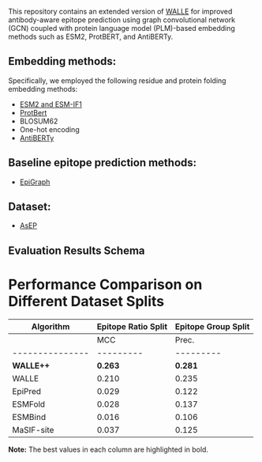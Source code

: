 
This repository contains an extended version of [WALLE](https://github.com/biochunan/AsEP-dataset.git) for improved antibody-aware epitope prediction using graph convolutional network (GCN) coupled with protein language model (PLM)-based embedding methods such as ESM2, ProtBERT, and AntiBERTy.


## Embedding methods:
Specifically, we employed the following residue and protein folding embedding methods:
- [ESM2 and ESM-IF1](https://github.com/facebookresearch/esm.git)
- [ProtBert](https://github.com/agemagician/ProtTrans.git)
- BLOSUM62
- One-hot encoding
- [AntiBERTy](https://github.com/jeffreyruffolo/AntiBERTy.git)


## Baseline epitope prediction methods:
- [EpiGraph](https://github.com/sj584/EpiGraph.git)

## Dataset:
- [AsEP](https://github.com/biochunan/AsEP-dataset.git)


## Evaluation Results Schema

# Performance Comparison on Different Dataset Splits

| Algorithm     | Epitope Ratio Split                                                 | Epitope Group Split                                                |
|---------------|----------------------------------------------------------------------|----------------------------------------------------------------------|
|               | MCC     | Prec.   | Recall  | AUCROC  | F1      | MCC     | Prec.   | Recall  | AUCROC  | F1      |
|---------------|---------|---------|---------|---------|---------|---------|---------|---------|---------|---------|
| **WALLE++**   | **0.263** | **0.281** | **0.457** | **0.650** | **0.348** | **0.123** | 0.162   | **0.280** | **0.569** | **0.205** |
| WALLE         | 0.210   | 0.235   | 0.258   | 0.635   | 0.145   | 0.077   | 0.143   | 0.266   | 0.544   | 0.145   |
| EpiPred       | 0.029   | 0.122   | 0.142   | —       | 0.112   | -0.006  | 0.089   | 0.158   | —       | 0.112   |
| ESMFold       | 0.028   | 0.137   | 0.060   | —       | 0.046   | 0.018   | 0.113   | 0.034   | —       | 0.046   |
| ESMBind       | 0.016   | 0.106   | 0.090   | 0.506   | 0.064   | 0.002   | 0.082   | 0.076   | 0.500   | 0.064   |
| MaSIF-site    | 0.037   | 0.125   | 0.114   | —       | 0.128   | 0.046   | **0.164** | 0.174   | —       | 0.128   |

**Note:** The best values in each column are highlighted in bold.
